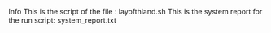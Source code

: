 Info
This is the script of the file : layofthland.sh 
This is the system report for the run script: system_report.txt
